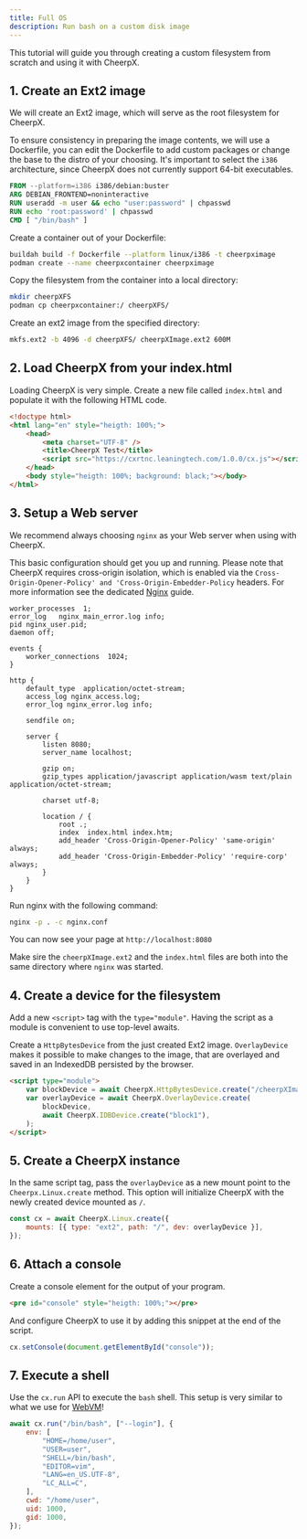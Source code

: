 ```yaml
---
title: Full OS
description: Run bash on a custom disk image
---
```


This tutorial will guide you through creating a custom filesystem from scratch and using it with CheerpX.

## 1. Create an Ext2 image

We will create an Ext2 image, which will serve as the root filesystem for CheerpX.

To ensure consistency in preparing the image contents, we will use a Dockerfile, you can edit the Dockerfile to add custom packages or change the base to the distro of your choosing. It's important to select the `i386` architecture, since CheerpX does not currently support 64-bit executables.

```dockerfile title=Dockerfile
FROM --platform=i386 i386/debian:buster
ARG DEBIAN_FRONTEND=noninteractive
RUN useradd -m user && echo "user:password" | chpasswd
RUN echo 'root:password' | chpasswd
CMD [ "/bin/bash" ]
```

Create a container out of your Dockerfile:

```bash
buildah build -f Dockerfile --platform linux/i386 -t cheerpximage
podman create --name cheerpxcontainer cheerpximage
```

Copy the filesystem from the container into a local directory:

```bash
mkdir cheerpXFS
podman cp cheerpxcontainer:/ cheerpXFS/
```

Create an ext2 image from the specified directory:

```bash
mkfs.ext2 -b 4096 -d cheerpXFS/ cheerpXImage.ext2 600M
```

## 2. Load CheerpX from your index.html

Loading CheerpX is very simple. Create a new file called `index.html` and populate it with the following HTML code.

```html title=index.html
<!doctype html>
<html lang="en" style="heigth: 100%;">
	<head>
		<meta charset="UTF-8" />
		<title>CheerpX Test</title>
		<script src="https://cxrtnc.leaningtech.com/1.0.0/cx.js"></script>
	</head>
	<body style="heigth: 100%; background: black;"></body>
</html>
```

## 3. Setup a Web server

We recommend always choosing `nginx` as your Web server when using with CheerpX.

This basic configuration should get you up and running. Please note that CheerpX requires cross-origin isolation, which is enabled via the `Cross-Origin-Opener-Policy' and 'Cross-Origin-Embedder-Policy` headers. For more information see the dedicated [Nginx](/docs/guides/nginx) guide.

```nginx
worker_processes  1;
error_log   nginx_main_error.log info;
pid nginx_user.pid;
daemon off;

events {
    worker_connections  1024;
}

http {
    default_type  application/octet-stream;
    access_log nginx_access.log;
    error_log nginx_error.log info;

    sendfile on;

    server {
        listen 8080;
        server_name localhost;

        gzip on;
        gzip_types application/javascript application/wasm text/plain application/octet-stream;

        charset utf-8;

        location / {
            root .;
            index  index.html index.htm;
            add_header 'Cross-Origin-Opener-Policy' 'same-origin' always;
            add_header 'Cross-Origin-Embedder-Policy' 'require-corp' always;
        }
    }
}
```

Run nginx with the following command:

```bash
nginx -p . -c nginx.conf
```

You can now see your page at `http://localhost:8080`

Make sire the `cheerpXImage.ext2` and the `index.html` files are both into the same directory where `nginx` was started.

## 4. Create a device for the filesystem

Add a new `<script>` tag with the `type="module"`. Having the script as a module is convenient to use top-level awaits.

Create a `HttpBytesDevice` from the just created Ext2 image. `OverlayDevice` makes it possible to make changes to the image, that are overlayed and saved in an IndexedDB persisted by the browser.

```html
<script type="module">
	var blockDevice = await CheerpX.HttpBytesDevice.create("/cheerpXImage.ext2");
	var overlayDevice = await CheerpX.OverlayDevice.create(
		blockDevice,
		await CheerpX.IDBDevice.create("block1"),
	);
</script>
```

## 5. Create a CheerpX instance

In the same script tag, pass the `overlayDevice` as a new mount point to the `Cheerpx.Linux.create` method. This option will initialize CheerpX with the newly created device mounted as `/`.

```js
const cx = await CheerpX.Linux.create({
	mounts: [{ type: "ext2", path: "/", dev: overlayDevice }],
});
```

## 6. Attach a console

Create a console element for the output of your program.

```html
<pre id="console" style="heigth: 100%;"></pre>
```

And configure CheerpX to use it by adding this snippet at the end of the script.

```js
cx.setConsole(document.getElementById("console"));
```

## 7. Execute a shell

Use the `cx.run` API to execute the `bash` shell. This setup is very similar to what we use for [WebVM](https://webvm.io)!

```js
await cx.run("/bin/bash", ["--login"], {
	env: [
		"HOME=/home/user",
		"USER=user",
		"SHELL=/bin/bash",
		"EDITOR=vim",
		"LANG=en_US.UTF-8",
		"LC_ALL=C",
	],
	cwd: "/home/user",
	uid: 1000,
	gid: 1000,
});
```
